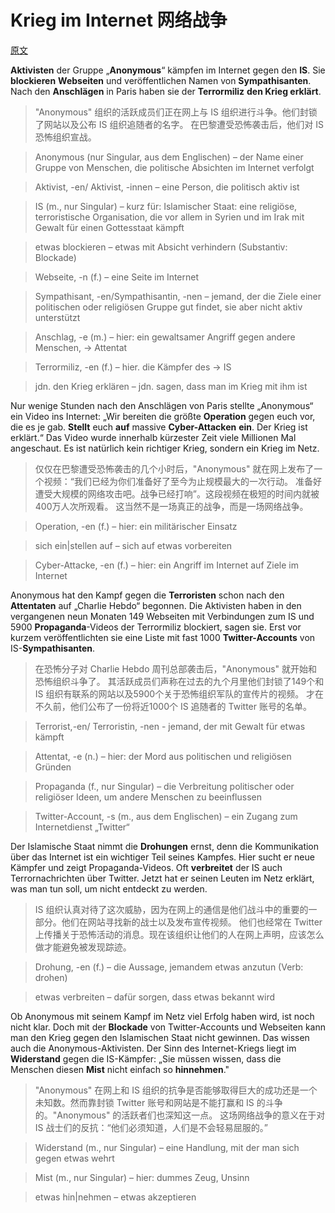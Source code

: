 # Krieg im Internet 网络战争
[原文](http://www.dw.com/de/krieg-im-internet/a-18862789)

**Aktivisten** der Gruppe „**Anonymous**“ kämpfen im Internet gegen den **IS**. 
Sie **blockieren** **Webseiten** und veröffentlichen Namen von **Sympathisanten**. 
Nach den **Anschlägen** in Paris haben sie der **Terrormiliz** **den Krieg erklärt**.

> "Anonymous" 组织的活跃成员们正在网上与 IS 组织进行斗争。他们封锁了网站以及公布 IS 组织追随者的名字。
在巴黎遭受恐怖袭击后，他们对 IS 恐怖组织宣战。

> Anonymous (nur Singular, aus dem Englischen) – der Name einer Gruppe von Menschen, die politische Absichten im Internet verfolgt

> Aktivist, -en/ Aktivist, -innen – eine Person, die politisch aktiv ist

> IS (m., nur Singular) – kurz für: Islamischer Staat: eine religiöse, terroristische Organisation, die vor allem in Syrien und im Irak mit Gewalt für einen Gottesstaat kämpft

> etwas blockieren – etwas mit Absicht verhindern (Substantiv: Blockade)

> Webseite, -n (f.) – eine Seite im Internet

> Sympathisant, -en/Sympathisantin, -nen – jemand, der die Ziele einer politischen oder religiösen Gruppe gut findet, sie aber nicht aktiv unterstützt

> Anschlag, -e (m.) – hier: ein gewaltsamer Angriff gegen andere Menschen, → Attentat

> Terrormiliz, -en (f.) – hier. die Kämpfer des → IS

> jdn. den Krieg erklären – jdn. sagen, dass man im Krieg mit ihm ist

Nur wenige Stunden nach den Anschlägen von Paris stellte „Anonymous“ ein Video ins Internet: 
„Wir bereiten die größte **Operation** gegen euch vor, die es je gab. 
**Stellt** euch **auf** massive **Cyber-Attacken** **ein**. Der Krieg ist erklärt.“ 
Das Video wurde innerhalb kürzester Zeit viele Millionen Mal angeschaut. 
Es ist natürlich kein richtiger Krieg, sondern ein Krieg im Netz.

> 仅仅在巴黎遭受恐怖袭击的几个小时后，"Anonymous" 就在网上发布了一个视频：“我们已经为你们准备好了至今为止规模最大的一次行动。
准备好遭受大规模的网络攻击吧。战争已经打响”。这段视频在极短的时间内就被400万人次所观看。
这当然不是一场真正的战争，而是一场网络战争。

> Operation, -en (f.) – hier: ein militärischer Einsatz

> sich ein|stellen auf – sich auf etwas vorbereiten

> Cyber-Attacke, -en (f.) – hier: ein Angriff im Internet auf Ziele im Internet

Anonymous hat den Kampf gegen die **Terroristen** schon nach den **Attentaten** auf „Charlie Hebdo“ begonnen. 
Die Aktivisten haben in den vergangenen neun Monaten 149 Webseiten mit Verbindungen zum IS und 5900 **Propaganda**-Videos der Terrormiliz blockiert, sagen sie. 
Erst vor kurzem veröffentlichten sie eine Liste mit fast 1000 **Twitter-Accounts** von IS-**Sympathisanten**.

> 在恐怖分子对 Charlie Hebdo 周刊总部袭击后，"Anonymous" 就开始和恐怖组织斗争了。
其活跃成员们声称在过去的九个月里他们封锁了149个和 IS 组织有联系的网站以及5900个关于恐怖组织军队的宣传片的视频。
才在不久前，他们公布了一份将近1000个 IS 追随者的 Twitter 账号的名单。

> Terrorist,-en/ Terroristin, -nen - jemand, der mit Gewalt für etwas kämpft

> Attentat, -e (n.) – hier: der Mord aus politischen und religiösen Gründen

> Propaganda (f., nur Singular) – die Verbreitung politischer oder religiöser Ideen, um andere Menschen zu beeinflussen

> Twitter-Account, -s (m., aus dem Englischen) – ein Zugang zum Internetdienst „Twitter“

Der Islamische Staat nimmt die **Drohungen** ernst, denn die Kommunikation über das Internet ist ein wichtiger Teil seines Kampfes. 
Hier sucht er neue Kämpfer und zeigt Propaganda-Videos. 
Oft **verbreitet** der IS auch Terrornachrichten über Twitter. 
Jetzt hat er seinen Leuten im Netz erklärt, was man tun soll, um nicht entdeckt zu werden.

> IS 组织认真对待了这次威胁，因为在网上的通信是他们战斗中的重要的一部分。他们在网站寻找新的战士以及发布宣传视频。
他们也经常在 Twitter 上传播关于恐怖活动的消息。现在该组织让他们的人在网上声明，应该怎么做才能避免被发现踪迹。

> Drohung, -en (f.) – die Aussage, jemandem etwas anzutun (Verb: drohen)

> etwas verbreiten – dafür sorgen, dass etwas bekannt wird

Ob Anonymous mit seinem Kampf im Netz viel Erfolg haben wird, ist noch nicht klar. 
Doch mit der **Blockade** von Twitter-Accounts und Webseiten kann man den Krieg gegen den Islamischen Staat nicht gewinnen. 
Das wissen auch die Anonymous-Aktivisten. 
Der Sinn des Internet-Kriegs liegt im **Widerstand** gegen die IS-Kämpfer: „Sie müssen wissen, dass die Menschen diesen **Mist** nicht einfach so **hinnehmen**."

> "Anonymous" 在网上和 IS 组织的抗争是否能够取得巨大的成功还是一个未知数。然而靠封锁 Twitter 账号和网站是不能打赢和 IS 的斗争的。"Anonymous" 的活跃者们也深知这一点。
这场网络战争的意义在于对 IS 战士们的反抗：“他们必须知道，人们是不会轻易屈服的。”

> Widerstand (m., nur Singular) – eine Handlung, mit der man sich gegen etwas wehrt

> Mist (m., nur Singular) – hier: dummes Zeug, Unsinn

> etwas hin|nehmen – etwas akzeptieren

